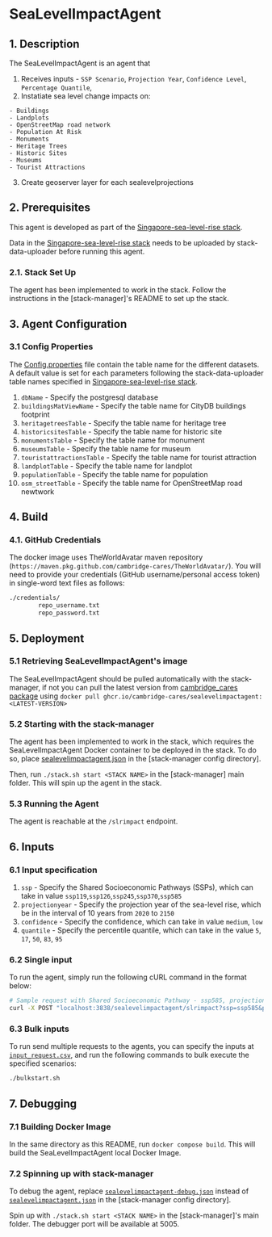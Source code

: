 # SeaLevelImpactAgent

## 1. Description

The SeaLevelImpactAgent is an agent that
1) Receives inputs - `SSP Scenario`, `Projection Year`, `Confidence Level`, `Percentage Quantile`, 
2) Instatiate sea level change impacts on:
```
- Buildings 
- Landplots
- OpenStreetMap road network
- Population At Risk
- Monuments
- Heritage Trees
- Historic Sites
- Museums
- Tourist Attractions
```
3) Create geoserver layer for each sealevelprojections

## 2. Prerequisites
This agent is developed as part of the [Singapore-sea-level-rise stack](https://github.com/cambridge-cares/TheWorldAvatar/tree/dev-sea-level-rise-singapore/Deploy/stacks/Singapore-sea-level-rise). 

Data in the [Singapore-sea-level-rise stack](https://github.com/cambridge-cares/TheWorldAvatar/tree/main/Deploy/stacks/Singapore-sea-level-rise) needs to be uploaded by stack-data-uploader before running this agent.

### 2.1. Stack Set Up
The agent has been implemented to work in the stack. Follow the instructions in the [stack-manager]'s README to set up the stack.

## 3. Agent Configuration
### 3.1 Config Properties
The [Config.properties](inputs/config.properties) file contain the table name for the different datasets. A default value is set for each parameters following the stack-data-uploader table names specified in [Singapore-sea-level-rise stack](https://github.com/cambridge-cares/TheWorldAvatar/tree/dev-sea-level-rise-singapore/Deploy/stacks/Singapore-sea-level-rise).
1) `dbName` - Specify the postgresql database
2) `buildingsMatViewName` - Specify the table name for CityDB buildings footprint
3) `heritagetreesTable` - Specify the table name for heritage tree
4) `historicsitesTable` - Specify the table name for historic site
5) `monumentsTable` - Specify the table name for monument 
6) `museumsTable` - Specify the table name for museum
7) `touristattractionsTable` - Specify the table name for tourist attraction
8) `landplotTable` - Specify the table name for landplot
9) `populationTable` - Specify the table name for population
10) `osm_streetTable` - Specify the table name for OpenStreetMap road newtwork

## 4. Build
### 4.1. GitHub Credentials
The docker image uses TheWorldAvatar maven repository (`https://maven.pkg.github.com/cambridge-cares/TheWorldAvatar/`).
You will need to provide your credentials (GitHub username/personal access token) in single-word text files as follows:

```bash
./credentials/
        repo_username.txt
        repo_password.txt
```

## 5. Deployment

### 5.1 Retrieving SeaLevelImpactAgent's image

The SeaLevelImpactAgent should be pulled automatically with the stack-manager, if not you can pull the latest version from [cambridge_cares package](https://github.com/orgs/cambridge-cares/packages/container/package/sealevelimpactagent) using `docker pull ghcr.io/cambridge-cares/sealevelimpactagent:<LATEST-VERSION>`

### 5.2 Starting with the stack-manager

The agent has been implemented to work in the stack, which requires the SeaLevelImpactAgent Docker container to be deployed in the stack. To do so, place [sealevelimpactagent.json](stack-manager-config/inputs/config/services/sealevelimpactagent.json) in the [stack-manager config directory].

Then, run `./stack.sh start <STACK NAME>` in the [stack-manager] main folder. This will spin up the agent in the stack.

### 5.3 Running the Agent

The agent is reachable at the `/slrimpact` endpoint.

## 6. Inputs
### 6.1 Input specification
1) `ssp` - Specify the Shared Socioeconomic Pathways (SSPs), which can take in value `ssp119`,`ssp126`,`ssp245`,`ssp370`,`ssp585`
2) `projectionyear` - Specify the projection year of the sea-level rise, which be in the interval of 10 years from `2020` to `2150`
3) `confidence` - Specify the confidence, which can take in value `medium`, `low`
4) `quantile` - Specify the percentile quantile, which can take in the value `5`, `17`, `50`, `83`, `95`


### 6.2 Single input
To run the agent, simply run the following cURL command in the format below:
```bash
# Sample request with Shared Socioeconomic Pathway - ssp585, projection year - 2150, confidence - low
curl -X POST "localhost:3838/sealevelimpactagent/slrimpact?ssp=ssp585&projectionyear=2150&confidence=medium&quantile=83"
```

### 6.3 Bulk inputs 
To run send multiple requests to the agents, you can specify the inputs at [`input_request.csv`](inputs/input_request.csv), and run the following commands to bulk execute the specified scenarios: 
```bash
./bulkstart.sh 
```

## 7. Debugging

### 7.1 Building Docker Image

In the same directory as this README, run `docker compose build`. This will build the SeaLevelImpactAgent local Docker Image.

### 7.2 Spinning up with stack-manager

To debug the agent, replace [`sealevelimpactagent-debug.json`](stack-manager-config/inputs/config/services/sealevelimpactagent-debug.json) instead of [`sealevelimpactagent.json`](stack-manager-config/inputs/config/services/sealevelimpactagent.json) in the [stack-manager config directory].

Spin up with `./stack.sh start <STACK NAME>` in the [stack-manager]'s main folder.
The debugger port will be available at 5005.